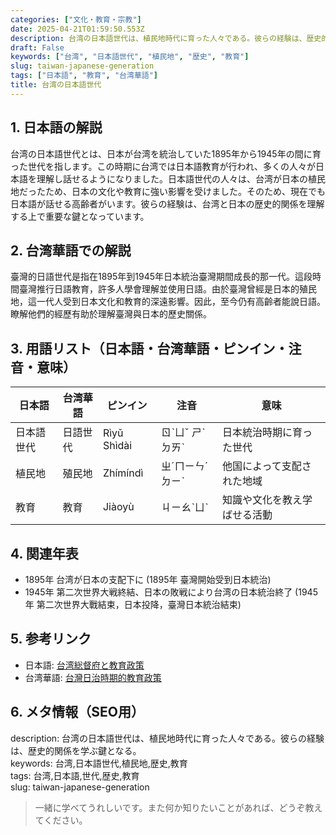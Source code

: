 ```yaml
---
categories: ["文化・教育・宗教"]
date: 2025-04-21T01:59:50.553Z
description: 台湾の日本語世代は、植民地時代に育った人々である。彼らの経験は、歴史的関係を学ぶ鍵となる。
draft: False
keywords: ["台湾", "日本語世代", "植民地", "歴史", "教育"]
slug: taiwan-japanese-generation
tags: ["日本語", "教育", "台湾華語"]
title: 台湾の日本語世代
---
```




## 1. 日本語の解説  
台湾の日本語世代とは、日本が台湾を統治していた1895年から1945年の間に育った世代を指します。この時期に台湾では日本語教育が行われ、多くの人々が日本語を理解し話せるようになりました。日本語世代の人々は、台湾が日本の植民地だったため、日本の文化や教育に強い影響を受けました。そのため、現在でも日本語が話せる高齢者がいます。彼らの経験は、台湾と日本の歴史的関係を理解する上で重要な鍵となっています。

## 2. 台湾華語での解説  
臺灣的日語世代是指在1895年到1945年日本統治臺灣期間成長的那一代。這段時間臺灣推行日語教育，許多人學會理解並使用日語。由於臺灣曾經是日本的殖民地，這一代人受到日本文化和教育的深遠影響。因此，至今仍有高齡者能說日語。瞭解他們的經歷有助於理解臺灣與日本的歷史關係。

## 3. 用語リスト（日本語・台湾華語・ピンイン・注音・意味）  
| 日本語      | 台湾華語         | ピンイン       | 注音       | 意味                     |
|----------|--------------|-------------|----------|------------------------|
| 日本語世代   | 日語世代        | Rìyǔ Shìdài | ㄖˋㄩˇ ㄕˋㄉㄞˋ | 日本統治時期に育った世代         |
| 植民地      | 殖民地         | Zhímíndì    | ㄓˊㄇㄧㄣˊㄉㄧˋ  | 他国によって支配された地域        |
| 教育        | 教育          | Jiàoyù      | ㄐㄧㄠˋㄩˋ    | 知識や文化を教え学ばせる活動     |

## 4. 関連年表  
- 1895年 台湾が日本の支配下に (1895年 臺灣開始受到日本統治)
- 1945年 第二次世界大戦終結、日本の敗戦により台湾の日本統治終了 (1945年 第二次世界大戰結束，日本投降，臺灣日本統治結束)

## 5. 参考リンク  
- 日本語: [台湾総督府と教育政策](https://history-japan.org/education-policy-taiwan)
- 台湾華語: [台灣日治時期的教育政策](https://history-tw.org/education-policy-jp)

## 6. メタ情報（SEO用）  
description: 台湾の日本語世代は、植民地時代に育った人々である。彼らの経験は、歴史的関係を学ぶ鍵となる。  
keywords: 台湾,日本語世代,植民地,歴史,教育  
tags: 台湾,日本語,世代,歴史,教育  
slug: taiwan-japanese-generation  

> 一緒に学べてうれしいです。また何か知りたいことがあれば、どうぞ教えてください。